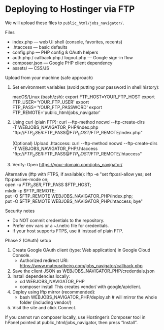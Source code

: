 Deploying to Hostinger via FTP
==============================

We will upload these files to `public_html/jobs_navigator/`.

Files
- index.php — web UI shell (console, favorites, recents)
- .htaccess — basic defaults
- config.php — PHP config & OAuth helpers
- auth.php / callback.php / logout.php — Google sign-in flow
- composer.json — Google PHP client dependency
- assets/ — CSS/JS

Upload from your machine (safe approach)
1) Set environment variables (avoid putting your password in shell history):

   macOS/Linux (bash/zsh):
   export FTP_HOST=YOUR_FTP_HOST
   export FTP_USER='YOUR_FTP_USER'
   export FTP_PASS='YOUR_FTP_PASSWORD'
   export FTP_REMOTE='public_html/jobs_navigator'

2) Using curl (plain FTP):
   curl --ftp-method nocwd --ftp-create-dirs \
     -T WEBJOBS_NAVIGATOR_PHP/index.php \
     "ftp://$FTP_USER:$FTP_PASS@$FTP_HOST/$FTP_REMOTE/index.php"

   (Optional) Upload .htaccess:
   curl --ftp-method nocwd --ftp-create-dirs \
     -T WEBJOBS_NAVIGATOR_PHP/.htaccess \
     "ftp://$FTP_USER:$FTP_PASS@$FTP_HOST/$FTP_REMOTE/.htaccess"

3) Verify:
   Open https://your-domain.com/jobs_navigator/

Alternative (lftp with FTPS, if available):
   lftp -e "set ftp:ssl-allow yes; set ftp:passive-mode on; \
             open -u $FTP_USER,$FTP_PASS $FTP_HOST; \
             mkdir -p $FTP_REMOTE; \
             put -O $FTP_REMOTE WEBJOBS_NAVIGATOR_PHP/index.php; \
             put -O $FTP_REMOTE WEBJOBS_NAVIGATOR_PHP/.htaccess; bye"

Security notes
- Do NOT commit credentials to the repository.
- Prefer env vars or a ~/.netrc file for credentials.
- If your host supports FTPS, use it instead of plain FTP.

Phase 2 (OAuth) setup
1) Create Google OAuth client (type: Web application) in Google Cloud Console.
   - Authorized redirect URI: https://www.mateusribeiro.com/jobs_navigator/callback.php
2) Save the client JSON as WEBJOBS_NAVIGATOR_PHP/credentials.json
3) Install dependencies locally:
   - cd WEBJOBS_NAVIGATOR_PHP
   - composer install
   This creates vendor/ with google/apiclient.
4) Deploy using lftp mirror (recommended):
   - bash WEBJOBS_NAVIGATOR_PHP/deploy.sh   # will mirror the whole folder (including vendor/)
5) Visit the site and click Connect.

If you cannot run composer locally, use Hostinger’s Composer tool in hPanel pointed at public_html/jobs_navigator, then press “Install”.
